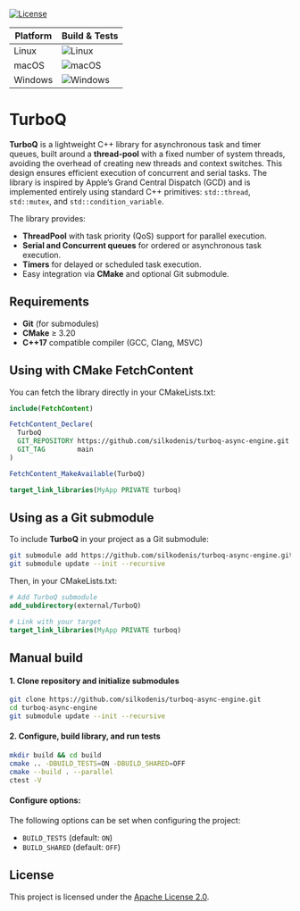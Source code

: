 [![License](https://img.shields.io/github/license/silkodenis/turboq-async-engine.svg)](https://github.com/silkodenis/turboq-async-engine/blob/main/LICENSE)

| Platform | Build & Tests |
|----------|---------------|
| Linux    | ![Linux](https://github.com/silkodenis/turboq-async-engine/actions/workflows/ci-linux.yml/badge.svg?branch=main) |
| macOS    | ![macOS](https://github.com/silkodenis/turboq-async-engine/actions/workflows/ci-macos.yml/badge.svg?branch=main) |
| Windows  | ![Windows](https://github.com/silkodenis/turboq-async-engine/actions/workflows/ci-windows.yml/badge.svg?branch=main) |

# TurboQ

**TurboQ** is a lightweight C++ library for asynchronous task and timer queues, built around a **thread-pool** with a fixed number of system threads, avoiding the overhead of creating new threads and context switches. This design ensures efficient execution of concurrent and serial tasks. The library is inspired by Apple’s Grand Central Dispatch (GCD) and is implemented entirely using standard C++ primitives: `std::thread`, `std::mutex`, and `std::condition_variable`.

The library provides:
- **ThreadPool** with task priority (QoS) support for parallel execution.
- **Serial and Concurrent queues** for ordered or asynchronous task execution.
- **Timers** for delayed or scheduled task execution.
- Easy integration via **CMake** and optional Git submodule.

## Requirements
- **Git** (for submodules)
- **CMake** ≥ 3.20
- **C++17** compatible compiler (GCC, Clang, MSVC)  


## Using with CMake FetchContent

You can fetch the library directly in your CMakeLists.txt:

```cmake
include(FetchContent)

FetchContent_Declare(
  TurboQ
  GIT_REPOSITORY https://github.com/silkodenis/turboq-async-engine.git
  GIT_TAG        main
)

FetchContent_MakeAvailable(TurboQ)

target_link_libraries(MyApp PRIVATE turboq)
```

## Using as a Git submodule

To include **TurboQ** in your project as a Git submodule:

```bash
git submodule add https://github.com/silkodenis/turboq-async-engine.git external/TurboQ
git submodule update --init --recursive
```

Then, in your CMakeLists.txt:

```cmake
# Add TurboQ submodule
add_subdirectory(external/TurboQ)

# Link with your target
target_link_libraries(MyApp PRIVATE turboq)
```

## Manual build

#### 1. Clone repository and initialize submodules

```bash
git clone https://github.com/silkodenis/turboq-async-engine.git
cd turboq-async-engine
git submodule update --init --recursive
```

#### 2. Configure, build library, and run tests

```bash
mkdir build && cd build
cmake .. -DBUILD_TESTS=ON -DBUILD_SHARED=OFF 
cmake --build . --parallel
ctest -V
```

#### Configure options:

The following options can be set when configuring the project:

- `BUILD_TESTS` (default: `ON`)
- `BUILD_SHARED` (default: `OFF`)

## License

This project is licensed under the [Apache License 2.0](https://github.com/silkodenis/turboq-async-engine/blob/main/LICENSE).

